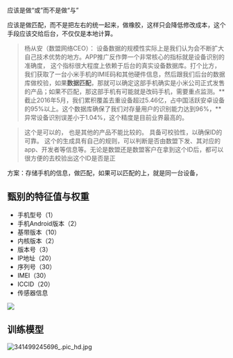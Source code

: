 应该是做“或”而不是做“与”


应该是做匹配，而不是把左右的统一起来，做橡胶，这样只会降低修改成本，这个手段应该交给后台，不仅仅是本地计算。

> 杨从安（数盟网络CEO）： 设备数据的规模性实际上是我们认为会不断扩大自己技术优势的地方。APP推广反作弊一个非常核心的指标就是设备识别的准确度， 这个指标很大程度上依赖于后台的真实设备数据库。打个比方，我们获取了一台小米手机的IMIE码和其他硬件信息，然后跟我们后台的数据库做校验，如果**数据匹配**，那就可以确定这部手机确实是小米公司正式发售的产品；如果不匹配，那这部手机有可能就是改码手机，需要重点监测。**截止2016年5月，我们累积覆盖去重设备超过5.46亿，占中国活跃安卓设备的95%以上。这个数据库确保了我们对存量用户的识别能力达到96%，**异常设备识别误差小于1.04%，这个精度是目前业界最高的。
 

> 这个是可以的， 也是其他的产品不能比较的。 具备可校验性，以确保ID的可靠。 这个的生成具有自己的规则，可以判断是否由数盟下发、其对应的app、开发者等信息等。无论是数盟还是数盟客户在拿到这个ID后，都可以很方便的去校验出这个ID是否是正


方案：存储手机的信息，做匹配，如果可以匹配的上，就是同一台设备，

## 甄别的特征值与权重

* 手机型号（1）
* 手机Android版本（2）
* 基带版本（10）
* 内核版本（2）
* 版本号（3）
* IP地址（20）
* 序列号（30）
* IMEI（30）
* ICCID（20）
* 传感器信息

![](https://www.shuzilm.cn/img/jietu/xiangxishuju1.png)

## 训练模型

![341499245696_.pic_hd.jpg](http://upload-images.jianshu.io/upload_images/1460468-cba043a6a6d5db75.jpg?imageMogr2/auto-orient/strip%7CimageView2/2/w/1240)

